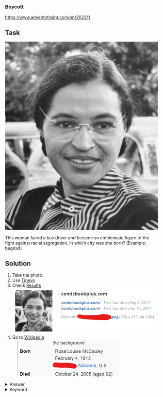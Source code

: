 ### Boycott

https://www.adventofosint.com/en/2023/1

## Task

![The girl](assets/girl.jpg)

This woman faced a bus driver and became an emblematic figure of the fight against racial segregation.
In which city was she born?
(Example: bagdad)

## Solution

1. Take the photo.
2. Use [Tineye](https://www.tineye.com/)
3. Check [Results](https://tineye.com/search/9aa4bbb54c5c0001ff94a52c1cac85507879c726?sort=score&order=desc&page=1)  
![Tineye results](assets/whoisthegirl.png)
5. Go to [Wikipedia](https://en.wikipedia.org/)  
![Answer](assets/answer.png)

<details><summary>Answer</summary>Tuskegee</details>

<details><summary>Keyword</summary>Pizza ananas</details>